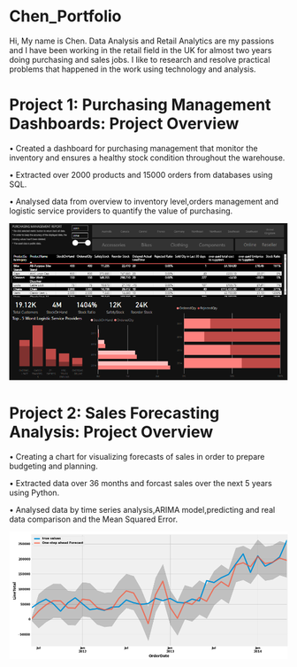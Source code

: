 # Chen_Portfolio
Hi, My name is Chen. Data Analysis and Retail Analytics are my passions and I have been working in the retail field in the UK for almost two years doing purchasing and sales jobs. I like to research and resolve practical problems that happened in the work using technology and analysis.   

# Project 1: Purchasing Management Dashboards: Project Overview
• Created a dashboard for purchasing management that monitor the inventory and ensures a healthy stock condition throughout the warehouse.

• Extracted over 2000 products and 15000 orders from databases using SQL.

• Analysed data from overview to inventory level,orders management and logistic service providers to quantify the value of purchasing.

![](https://github.com/DogTea/Chen_Portfolio/blob/main/images/Purchasing%20management%20dashboard.PNG)

# Project 2: Sales Forecasting Analysis: Project Overview
• Creating a chart for visualizing forecasts of sales in order to prepare budgeting and planning.

• Extracted data over 36 months and forcast sales over the next 5 years using Python.

• Analysed data by time series analysis,ARIMA model,predicting and real data comparison and the Mean Squared Error.

![](https://github.com/DogTea/Chen_portfolio/blob/main/images/Forecast%20revenue%20analysis_1.png)
